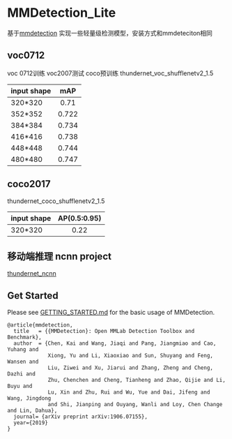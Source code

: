 # MMDetection_Lite

基于[mmdetection](https://github.com/open-mmlab/mmdetection) 实现一些轻量级检测模型，安装方式和mmdeteciton相同



## voc0712
voc 0712训练 voc2007测试 coco预训练
thundernet_voc_shufflenetv2_1.5

|  input   shape           |      mAP      |    
|--------------------|:-------------:|
| 320*320         | 0.71            | 
| 352*352         | 0.722           | 
| 384*384         | 0.734            | 
| 416*416         | 0.738           | 
| 448*448         | 0.744           | 
| 480*480         | 0.747           | 

## coco2017

thundernet_coco_shufflenetv2_1.5

|  input   shape           |      AP(0.5:0.95)      |    
|--------------------|:-------------:|
| 320*320         | 0.22            | 

## 移动端推理 ncnn project
[thundernet_ncnn](https://github.com/ouyanghuiyu/thundernet_ncnn)


## Get Started

Please see [GETTING_STARTED.md](docs/get_started.md) for the basic usage of MMDetection.



```
@article{mmdetection,
  title   = {{MMDetection}: Open MMLab Detection Toolbox and Benchmark},
  author  = {Chen, Kai and Wang, Jiaqi and Pang, Jiangmiao and Cao, Yuhang and
             Xiong, Yu and Li, Xiaoxiao and Sun, Shuyang and Feng, Wansen and
             Liu, Ziwei and Xu, Jiarui and Zhang, Zheng and Cheng, Dazhi and
             Zhu, Chenchen and Cheng, Tianheng and Zhao, Qijie and Li, Buyu and
             Lu, Xin and Zhu, Rui and Wu, Yue and Dai, Jifeng and Wang, Jingdong
             and Shi, Jianping and Ouyang, Wanli and Loy, Chen Change and Lin, Dahua},
  journal= {arXiv preprint arXiv:1906.07155},
  year={2019}
}
```